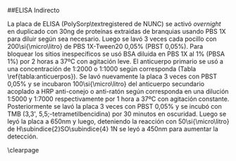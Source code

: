 ##ELISA Indirecto

La placa de ELISA (PolySorp\textregistered de NUNC) se activó _overnight_ en duplicado con 30ng de proteínas extraidas de branquias usando PBS 1X para diluir según sea necesario. Luego se lavó 3 veces cada pocillo con 200\si{\micro\litro} de PBS 1X-Tween20 0,05\% (PBST 0,05\%). Para bloquear los sitios inespecíficos se usó BSA diluida en PBS 1X al 1\% (PBSA 1\%) por 2 horas a 37ºC con agitación leve. El anticuerpo primario se usó a una concentración de 1:2000 o 1:1000 según corresponda (Tabla \ref{tabla:anticuerpos}). Se lavó nuevamente la placa 3 veces con PBST 0,05\% y se incubaron 100\si{\micro\litro} del anticuerpo secundario acoplado a HRP anti-conejo o anti-ratón según corresponda en una dilución 1:5000 y 1:7000 respectivamente por 1 hora a 37ºC con agitación constante. Posteriormente se lavó la placa 3 veces con PBST 0,05\% y se incubó con TMB (3,3', 5,5;-tetrametilbencidina) por 30 minutos en oscuridad. Luego se leyó la placa a 650nm y luego, deteniendo la reacción con 50\si{\micro\litro} de H\subindice{2}SO\subindice{4} 1N se leyó a 450nm para aumentar la detección.
 
\clearpage

